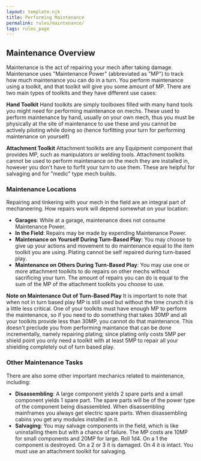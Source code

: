```yaml
---
layout: template.njk
title: Performing Maintenance
permalink: rules/maintenance/
tags: rules_page
---
```


## Maintenance Overview

Maintenance is the act of repairing your mech after taking damage. Maintenance uses "Maintenance Power" (abbreviated as "MP") to track how much maintenance you can do in a turn. You perform maintenance using a toolkit, and that toolkit will give you some amount of MP. There are two main types of toolkits and they have different use cases:

**Hand Toolkit**
Hand toolkits are simply toolboxes filled with many hand tools you might need for performing maintenance on mechs. These used to perform maintenance by hand, usually on your own mech, thus you must be physically at the site of maintenance to use these and you cannot be actively piloting while doing so (hence forfitting your turn for performing maintenance on yourself)

**Attachment Toolkit**
Attachment toolkits are any Equipment component that provides MP, such as manipulators or welding tools. Attachment toolkits cannot be used to perform maintenance on the mech they are installed in, however you don't have to forfit your turn to use them. These are helpful for salvaging and for "medic" type mech builds.

### Maintenance Locations
Repairing and tinkering with your mech in the field are an integral part of mechaneering. How repairs work will depend somewhat on your location:
 - **Garages**: While at a garage, maintenance does not consume Maintenance Power.
 - **In the Field**: Repairs may be made by expending Maintenance Power.
 - **Maintenance on Yourself During Turn-Based Play**: You may choose to give up your actions and movement to do maintenance equal to the item toolkit you are using. Plating cannot be self repaired during turn-based play.
 - **Maintenance on Others During Turn-Based Play**: You may use one or more attachment toolkits to do repairs on other mechs without sacrificing your turn. The amount of repairs you can do is equal to the sum of the MP of the attachment toolkits you choose to use.

**Note on Maintenance Out of Turn-Based Play**
 It is important to note that when not in turn based play MP is still used but without the time crunch it is a little less critical. One of your toolkits must have enough MP to perform the maintenance, so if you need to do something that takes 30MP and all your toolkits provide less than 30MP, you cannot do that maintenance. This doesn't preclude you from performing maintance that can be done incrementally, namely repairing plating; since plating only costs 5MP per shield point you only need a toolkit with at least 5MP to repair all your shielding completely out of turn based play.

### Other Maintenance Tasks
There are also some other important mechanics related to maintenance, including:
 - **Disassembling**: A large component yields 2 spare parts and a small component yields 1 spare part. The spare parts will be of the power type of the component being disassembled. When disassembling mainframes you always get electric spare parts. When disassembling cabins you get any modules installed in it.
 - **Salvaging**: You may salvage components in the field, which is like uninstalling them but with a chance of failure. The MP costs are 10MP for small components and 20MP for large. Roll 1d4. On a 1 the component is destroyed. On a 2 or 3 it is damaged. On 4 it is intact. You must use an attachment toolkit for salvaging.